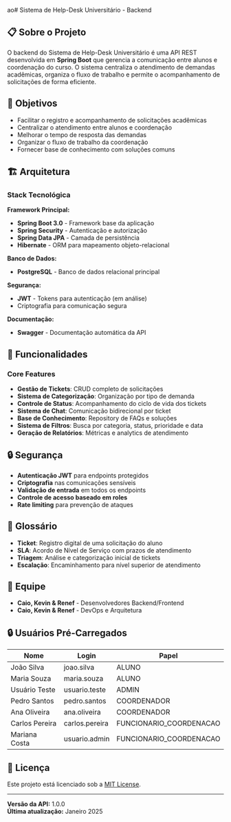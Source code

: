 ao# Sistema de Help-Desk Universitário - Backend

## 📋 Sobre o Projeto

O backend do Sistema de Help-Desk Universitário é uma API REST desenvolvida em **Spring Boot** que gerencia a comunicação entre alunos e coordenação do curso. O sistema centraliza o atendimento de demandas acadêmicas, organiza o fluxo de trabalho e permite o acompanhamento de solicitações de forma eficiente.

## 🎯 Objetivos

- Facilitar o registro e acompanhamento de solicitações acadêmicas
- Centralizar o atendimento entre alunos e coordenação
- Melhorar o tempo de resposta das demandas
- Organizar o fluxo de trabalho da coordenação
- Fornecer base de conhecimento com soluções comuns

## 🏗️ Arquitetura

### Stack Tecnológica

**Framework Principal:**
- **Spring Boot 3.0** - Framework base da aplicação
- **Spring Security** - Autenticação e autorização
- **Spring Data JPA** - Camada de persistência
- **Hibernate** - ORM para mapeamento objeto-relacional

**Banco de Dados:**
- **PostgreSQL** - Banco de dados relacional principal

**Segurança:**
- **JWT** - Tokens para autenticação (em análise)
- Criptografia para comunicação segura

**Documentação:**
- **Swagger** - Documentação automática da API

## 🚀 Funcionalidades

### Core Features

- **Gestão de Tickets**: CRUD completo de solicitações
- **Sistema de Categorização**: Organização por tipo de demanda
- **Controle de Status**: Acompanhamento do ciclo de vida dos tickets
- **Sistema de Chat**: Comunicação bidirecional por ticket
- **Base de Conhecimento**: Repository de FAQs e soluções
- **Sistema de Filtros**: Busca por categoria, status, prioridade e data
- **Geração de Relatórios**: Métricas e analytics de atendimento


## 🔒 Segurança

- **Autenticação JWT** para endpoints protegidos
- **Criptografia** nas comunicações sensíveis
- **Validação de entrada** em todos os endpoints
- **Controle de acesso baseado em roles**
- **Rate limiting** para prevenção de ataques


## 📝 Glossário

- **Ticket**: Registro digital de uma solicitação do aluno
- **SLA**: Acordo de Nível de Serviço com prazos de atendimento
- **Triagem**: Análise e categorização inicial de tickets
- **Escalação**: Encaminhamento para nível superior de atendimento

## 👥 Equipe

- **Caio, Kevin & Renef** - Desenvolvedores Backend/Frontend
- **Caio, Kevin & Renef** - DevOps e Arquitetura

## 🔒 Usuários Pré-Carregados

| Nome            | Login             | Papel                      |
| --------------- | ----------------- | -------------------------- |
| João Silva      | joao.silva        | ALUNO                      |
| Maria Souza     | maria.souza       | ALUNO                      |
| Usuário Teste   | usuario.teste     | ADMIN                      |
| Pedro Santos    | pedro.santos      | COORDENADOR                |
| Ana Oliveira    | ana.oliveira      | COORDENADOR                |
| Carlos Pereira  | carlos.pereira    | FUNCIONARIO_COORDENACAO    |
| Mariana Costa   | usuario.admin     | FUNCIONARIO_COORDENACAO    |

## 📄 Licença

Este projeto está licenciado sob a [MIT License](LICENSE).

---

**Versão da API:** 1.0.0  
**Última atualização:** Janeiro 2025